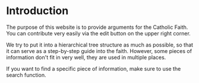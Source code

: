 # Introduction

The purpose of this website is to provide arguments for the Catholic Faith.
You can contribute very easily via the edit button on the upper right corner.

We try to put it into a hierarchical tree structure as much as possible, so that it can serve as a step-by-step guide into the faith.
However, some pieces of information don't fit in very well, they are used in multiple places.

If you want to find a specific piece of information, make sure to use the search function.
